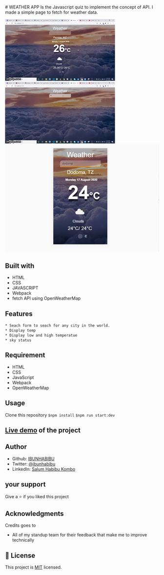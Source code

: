 ﻿
﻿# WEATHER APP
Is the Javascript  quiz to implement the concept of API. I made a simple page to fetch for weather data. 

![screenshot](https://github.com/IBUNHABIBU/weather-app/blob/feature/src/images/mobile.gif)
![screenshot](https://github.com/IBUNHABIBU/weather-app/blob/feature/src/images/desktop.gif)
![screenshot](https://github.com/IBUNHABIBU/weather-app/blob/feature/src/images/mobile.PNG)

## Built with
* HTML
* CSS
* JAVASCRIPT
* Webpack
* fetch API using OpenWeatherMap

## Features 
    * Seach form to seach for any city in the world.
    * Display temp
    * Display low and high temperatue
    * sky status
  
## Requirement 
* HTML
* CSS
* JavaScript
* Webpack
* OpenWeatherMap

## Usage
Clone this repository 
 `$npm install` 
 `$npm run start:dev`

## [Live demo](https://ibunhabibuweather.netlify.app/ "Of the project") of the project

## Author
* Github: [IBUNHABIBU](https://github.com/IBUNHABIBU)
* Twitter: [@ibunhabibu](https://twitter.com/Ibunhabibu)
* LinkedIn: [Salum Habibu Kombo](https://www.linkedin.com/in/salum-habibu/)

## your support 
Give a :star: if you liked this project 
## Acknowledgments
Credits goes to

- All of my standup team for their feedback that make me to improve technically
## 📝 License
This project is [MIT](LICENCE) licensed.

